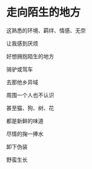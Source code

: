 # 走向陌生的地方


这熟悉的环境、羁绊、情感、无奈

让我感到厌烦

好想拥抱陌生的地方

骑驴或驾车

去那他乡异域

周围一个人也不认识

甚至猫、狗、树、花

都是新鲜的味道

尽情的掬一捧水

卸下伪装

野蛮生长